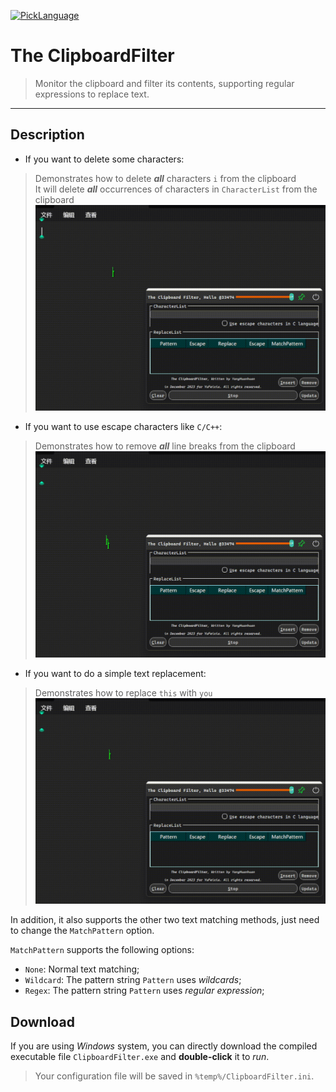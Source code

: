 [![PickLanguage](https://img.shields.io/badge/English-%E7%AE%80%E4%BD%93%E4%B8%AD%E6%96%87-green
)](README_zh_CN.md)

# The ClipboardFilter

> Monitor the clipboard and filter its contents, supporting regular expressions to replace text.

---

## Description
- If you want to delete some characters:
> Demonstrates how to delete ***all*** characters `i` from the clipboard  
> It will delete ***all*** occurrences of characters in `CharacterList` from the clipboard
![](https://github.com/huanhuanonly/ClipboardFilter/blob/main/Demo/RemoveCharacter.gif?raw=true)

- If you want to use escape characters like `C/C++`:
> Demonstrates how to remove ***all*** line breaks from the clipboard
![](https://github.com/huanhuanonly/ClipboardFilter/blob/main/Demo/RemoveEscapeCharacters.gif?raw=true)

- If you want to do a simple text replacement:
> Demonstrates how to replace `this` with `you`
![](https://github.com/huanhuanonly/ClipboardFilter/blob/main/Demo/TextReplacement.gif?raw=true)

In addition, it also supports the other two text matching methods, just need to change the `MatchPattern` option.

`MatchPattern` supports the following options:
- `None`: Normal text matching;
- `Wildcard`: The pattern string `Pattern` uses *wildcards*;
- `Regex`: The pattern string `Pattern` uses *regular expression*;

## Download
If you are using *Windows* system, you can directly download the compiled executable file `ClipboardFilter.exe` and **double-click** it to _run_.

> Your configuration file will be saved in `%temp%/ClipboardFilter.ini`.